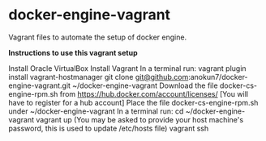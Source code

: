 # docker-engine-vagrant
Vagrant files to automate the setup of docker engine.

**Instructions to use this vagrant setup**

Install Oracle VirtualBox
Install Vagrant
In a terminal run: 
    vagrant plugin install vagrant-hostmanager
    git clone git@github.com:anokun7/docker-engine-vagrant.git ~/docker-engine-vagrant
Download the file docker-cs-engine-rpm.sh from https://hub.docker.com/account/licenses/ [You will have to register for a hub account]
Place the file docker-cs-engine-rpm.sh under ~/docker-engine-vagrant
In a terminal run:
    cd ~/docker-engine-vagrant
    vagrant up
(You may be asked to provide your host machine's password, this is used to update /etc/hosts file)
    vagrant ssh

